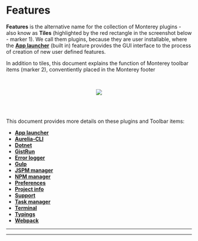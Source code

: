 # Features

**Features** is the alternative name for the collection of Monterey plugins - also know as **Tiles** (highlighted by the red rectangle in the screenshot below - marker 1). We call them plugins, because they are user installable, where the **[App launcher](./features/app_launcher.html)** (built in) feature provides the GUI interface to the process of creation of new user defined features.

In addition to tiles, this document explains the function of Monterey toolbar items (marker 2), conventiently placed in the Monterey footer

<br>
<p align=center>
  <img src="https://cloud.githubusercontent.com/assets/2712405/18555809/35c703b0-7b37-11e6-9680-94d3d69efa8c.png"></img>
 <br><br>
</p>

<br>

This document provides more details on these plugins and Toolbar items:

- **[App launcher](./features/app_launcher.html)**
- **[Aurelia-CLI](/features/aurelia-cli.html)**
- **[Dotnet](./features/dotnet)**
- **[GistRun](./features/gistrun.html)**
- **[Error logger](./features/error_logger.html)**
- **[Gulp](./features/gulp.html)**
- **[JSPM manager](./features/jspm_manager.html)**
- **[NPM manager](./features/npm_manager.html)**
- **[Preferences](./features/preferences.html)**
- **[Project info](./features/project_info.html)**
- **[Support](./features/support.html)**
- **[Task manager](./features/task_manager.html)**
- **[Terminal](./features/terminal.html)**
- **[Typings](./features/typings.html)**
- **[Webpack](./features/webpack.html)**


***
***